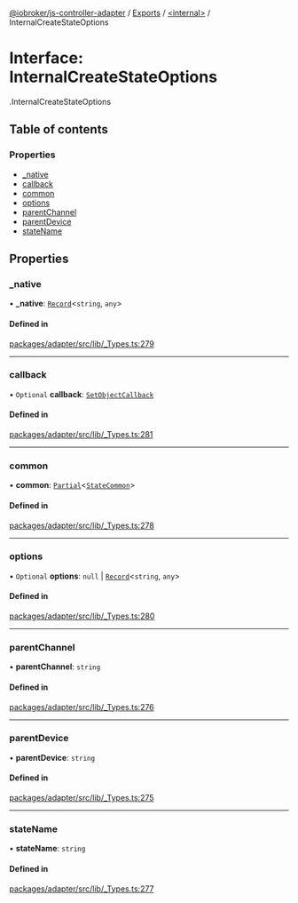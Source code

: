 [@iobroker/js-controller-adapter](../README.md) / [Exports](../modules.md) / [<internal\>](../modules/internal_.md) / InternalCreateStateOptions

# Interface: InternalCreateStateOptions

[<internal>](../modules/internal_.md).InternalCreateStateOptions

## Table of contents

### Properties

- [\_native](internal_.InternalCreateStateOptions.md#_native)
- [callback](internal_.InternalCreateStateOptions.md#callback)
- [common](internal_.InternalCreateStateOptions.md#common)
- [options](internal_.InternalCreateStateOptions.md#options)
- [parentChannel](internal_.InternalCreateStateOptions.md#parentchannel)
- [parentDevice](internal_.InternalCreateStateOptions.md#parentdevice)
- [stateName](internal_.InternalCreateStateOptions.md#statename)

## Properties

### \_native

• **\_native**: [`Record`](../modules/internal_.md#record)<`string`, `any`\>

#### Defined in

[packages/adapter/src/lib/_Types.ts:279](https://github.com/ioBroker/ioBroker.js-controller/blob/5767b399/packages/adapter/src/lib/_Types.ts#L279)

___

### callback

• `Optional` **callback**: [`SetObjectCallback`](../modules/internal_.md#setobjectcallback)

#### Defined in

[packages/adapter/src/lib/_Types.ts:281](https://github.com/ioBroker/ioBroker.js-controller/blob/5767b399/packages/adapter/src/lib/_Types.ts#L281)

___

### common

• **common**: [`Partial`](../modules/internal_.md#partial)<[`StateCommon`](internal_.StateCommon.md)\>

#### Defined in

[packages/adapter/src/lib/_Types.ts:278](https://github.com/ioBroker/ioBroker.js-controller/blob/5767b399/packages/adapter/src/lib/_Types.ts#L278)

___

### options

• `Optional` **options**: ``null`` \| [`Record`](../modules/internal_.md#record)<`string`, `any`\>

#### Defined in

[packages/adapter/src/lib/_Types.ts:280](https://github.com/ioBroker/ioBroker.js-controller/blob/5767b399/packages/adapter/src/lib/_Types.ts#L280)

___

### parentChannel

• **parentChannel**: `string`

#### Defined in

[packages/adapter/src/lib/_Types.ts:276](https://github.com/ioBroker/ioBroker.js-controller/blob/5767b399/packages/adapter/src/lib/_Types.ts#L276)

___

### parentDevice

• **parentDevice**: `string`

#### Defined in

[packages/adapter/src/lib/_Types.ts:275](https://github.com/ioBroker/ioBroker.js-controller/blob/5767b399/packages/adapter/src/lib/_Types.ts#L275)

___

### stateName

• **stateName**: `string`

#### Defined in

[packages/adapter/src/lib/_Types.ts:277](https://github.com/ioBroker/ioBroker.js-controller/blob/5767b399/packages/adapter/src/lib/_Types.ts#L277)
